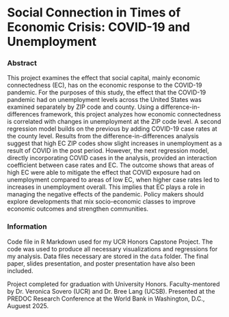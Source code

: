 # Social Connection in Times of Economic Crisis: COVID-19 and Unemployment
### Abstract
This project examines the effect that social capital, mainly economic connectedness (EC), has on the economic response to the COVID-19 pandemic. For the purposes of this study, the effect that the COVID-19 pandemic had on unemployment levels across the United States was examined separately by ZIP code and county. Using a difference-in-differences framework, this project analyzes how economic connectedness is correlated with changes in unemployment at the ZIP code level. A second regression model builds on the previous by adding COVID-19 case rates at the county level. Results from the difference-in-differences analysis suggest that high EC ZIP codes show slight increases in unemployment as a result of COVID in the post period. However, the next regression model, directly incorporating COVID cases in the analysis, provided an interaction coefficient between case rates and EC. The outcome shows that areas of high EC were able to mitigate the effect that COVID exposure had on unemployment compared to areas of low EC, when higher case rates led to increases in unemployment overall. This implies that EC plays a role in managing the negative effects of the pandemic. Policy makers should explore developments that mix socio-economic classes to improve economic outcomes and strengthen communities.

### Information
Code file in R Markdown used for my UCR Honors Capstone Project. The code was used to produce all necessary visualizations and regressions for my analysis. Data files necessary are stored in the `data` folder. The final paper, slides presentation, and poster presentation have also been included.

Project completed for graduation with University Honors. Faculty-mentored by Dr. Veronica Sovero (UCR) and Dr. Bree Lang (UCSB). Presented at the PREDOC Research Conference at the World Bank in Washington, D.C., Auguest 2025.
